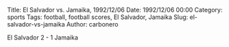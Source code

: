 Title: El Salvador vs. Jamaika, 1992/12/06
Date: 1992/12/06 00:00
Category: sports
Tags: football, football scores, El Salvador, Jamaika
Slug: el-salvador-vs-jamaika
Author: carbonero


El Salvador 2 - 1 Jamaika
